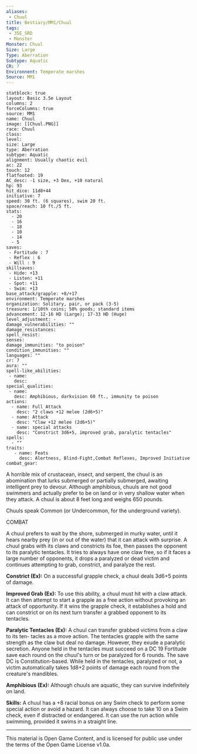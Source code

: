 ```yaml
---
aliases:
 - Chuul
title: Bestiary/MM1/Chuul
tags: 
 - 35E_SRD
 - Monster
Monster: Chuul
Size: Large
Type: Aberration
Subtype: Aquatic
CR: 7
Environnent: Temperate marshes
Source: MM1
---
```


```statblock
statblock: true
layout: Basic 3.5e Layout
columns: 2
forceColumns: true
source: MM1 
name: Chuul
image: [[Chuul.PNG]]
race: Chuul
class: 
level: 
size: Large
type: Aberration
subtype: Aquatic
alignment: Usually chaotic evil
ac: 22
touch: 12
flatfooted: 19
AC_desc: -1 size, +3 Dex, +10 natural
hp: 93
hit_dice: 11d8+44
initiative: 7
speed: 30 ft. (6 squares), swim 20 ft.
space/reach: 10 ft./5 ft.
stats:
  - 20
  - 16
  - 18
  - 10
  - 14
  - 5
saves:
 - Fortitude : 7
 - Reflex : 6
 - Will : 9
skillsaves:
 - Hide: +13
 - Listen: +11
 - Spot: +11
 - Swim: +13
base_attack/grapple: +8/+17
environment: Temperate marshes
organization: Solitary, pair, or pack (3-5)
treasure: 1/10th coins; 50% goods; standard items
advancement: 12-16 HD (Large); 17-33 HD (Huge)
level_adjustment: -
damage_vulnerabilities: ""
damage_resistances: 
spell_resist: 
senses: 
damage_immunities: "to poison"
condition_immunities: ""
languages: ""
cr: 7
aura: ""
spell-like_abilities:
 - name: 
   desc: 
special_qualities:
 - name:
   desc: Amphibious, darkvision 60 ft., immunity to poison
actions:
  - name: Full Attack
    desc: "2 claws +12 melee (2d6+5)"
  - name: Attack
    desc: "Claw +12 melee (2d6+5)"
  - name: special attacks
    desc: "Constrict 3d6+5, improved grab, paralytic tentacles"
spells:
  - ""
traits:
   - name: Feats
     desc: Alertness, Blind-Fight,Combat Reflexes, Improved Initiative
combat_gear:  
```


A horrible mix of crustacean, insect, and serpent, the chuul is an abomination that lurks submerged or partially submerged, awaiting intelligent prey to devour. Although amphibious, chuuls are not good swimmers and actually prefer to be on land or in very shallow water when they attack. A chuul is about 8 feet long and weighs 650 pounds.

Chuuls speak Common (or Undercommon, for the underground variety).

COMBAT

A chuul prefers to wait by the shore, submerged in murky water, until it hears nearby prey (in or out of the water) that it can attack with surprise. A chuul grabs with its claws and constricts its foe, then passes the opponent to its paralytic tentacles. It tries to always have one claw free, so if it faces a large number of opponents, it drops a paralyzed or dead victim and continues attempting to grab, constrict, and paralyze the rest.


**Constrict (Ex):** On a successful grapple check, a chuul deals 3d6+5 points of damage.


**Improved Grab (Ex):** To use this ability, a chuul must hit with a claw attack. It can then attempt to start a grapple as a free action without provoking an attack of opportunity. If it wins the grapple check, it establishes a hold and can constrict or on its next turn transfer a grabbed opponent to its tentacles.


**Paralytic Tentacles (Ex):** A chuul can transfer grabbed victims from a claw to its ten- tacles as a move action. The tentacles grapple with the same strength as the claw but deal no damage. However, they exude a paralytic secretion. Anyone held in the tentacles must succeed on a DC 19 Fortitude save each round on the chuul's turn or be paralyzed for 6 rounds. The save DC is Constitution-based. While held in the tentacles, paralyzed or not, a victim automatically takes 1d8+2 points of damage each round from the creature's mandibles.


**Amphibious (Ex):** Although chuuls are aquatic, they can survive indefinitely on land.


**Skills:** A chuul has a +8 racial bonus on any Swim check to perform some special action or avoid a hazard. It can always choose to take 10 on a Swim check, even if distracted or endangered. It can use the run action while swimming, provided it swims in a straight line.

---

This material is Open Game Content, and is licensed for public use under the terms of the Open Game License v1.0a.

